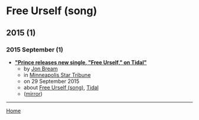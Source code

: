 # Free Urself (song)

## 2015 (1)

### 2015 September (1)

 - [**"Prince releases new single, "Free Urself," on Tidal"**](https://www.startribune.com/prince-releases-new-single-free-urself-on-tidal/329887771/)
    - by [Jon Bream](../../../authors/jon-bream/index.md)
    - in [Minneapolis Star Tribune](https://www.startribune.com/)
    - on 29 September 2015
    - about [Free Urself (song)](../../../topics/song/free-urself/index.md), [Tidal](../../../topics/tidal/index.md)
    - ([mirror](https://web.archive.org/web/*/https://www.startribune.com/prince-releases-new-single-free-urself-on-tidal/329887771/))

----

[Home](../index.md)
